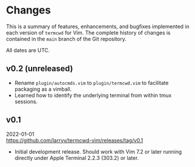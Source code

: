 <!--
    CHANGES.markdown
    ----------------

    SPDX-License-Identifier: MIT

    Copyright 2022 Lawrence Velázquez
-->

# Changes #

This is a summary of features, enhancements, and bugfixes implemented in
each version of `termcwd` for Vim.  The complete history of changes is
contained in the `main` branch of the Git repository.

All dates are UTC.


## v0.2 (unreleased) ##

-   Rename `plugin/autocmds.vim` to `plugin/termcwd.vim` to facilitate
    packaging as a vimball.
-   Learned how to identify the underlying terminal from within tmux
    sessions.


## v0.1 ##

2022-01-01  
https://github.com/larryv/termcwd-vim/releases/tag/v0.1

-   Initial development release.  Should work with Vim 7.2 or later
    running directly under Apple Terminal 2.2.3 (303.2) or later.
